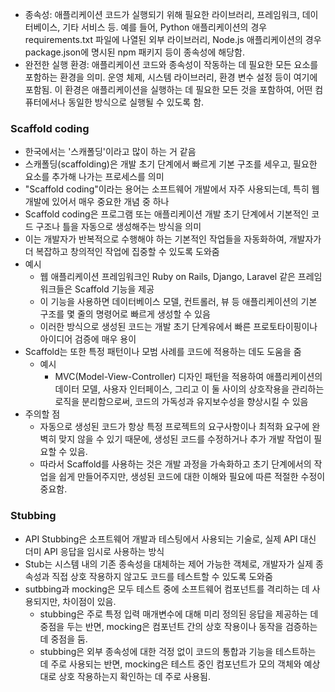 - 종속성: 애플리케이션 코드가 실행되기 위해 필요한 라이브러리, 프레임워크, 데이터베이스, 기타 서비스 등. 예를 들어, Python 애플리케이션의 경우 requirements.txt 파일에 나열된 외부 라이브러리, Node.js 애플리케이션의 경우 package.json에 명시된 npm 패키지 등이 종속성에 해당함.
- 완전한 실행 환경: 애플리케이션 코드와 종속성이 작동하는 데 필요한 모든 요소를 포함하는 환경을 의미. 운영 체제, 시스템 라이브러리, 환경 변수 설정 등이 여기에 포함됨. 이 환경은 애플리케이션을 실행하는 데 필요한 모든 것을 포함하여, 어떤 컴퓨터에서나 동일한 방식으로 실행될 수 있도록 함.

### Scaffold coding
- 한국에서는 '스캐폴딩'이라고 많이 하는 거 같음
- 스캐폴딩(scaffolding)은 개발 초기 단계에서 빠르게 기본 구조를 세우고, 필요한 요소를 추가해 나가는 프로세스를 의미
- "Scaffold coding"이라는 용어는 소프트웨어 개발에서 자주 사용되는데, 특히 웹 개발에 있어서 매우 중요한 개념 중 하나
- Scaffold coding은 프로그램 또는 애플리케이션 개발 초기 단계에서 기본적인 코드 구조나 틀을 자동으로 생성해주는 방식을 의미
- 이는 개발자가 반복적으로 수행해야 하는 기본적인 작업들을 자동화하여, 개발자가 더 복잡하고 창의적인 작업에 집중할 수 있도록 도와줌
- 예시
    - 웹 애플리케이션 프레임워크인 Ruby on Rails, Django, Laravel 같은 프레임워크들은 Scaffold 기능을 제공
    - 이 기능을 사용하면 데이터베이스 모델, 컨트롤러, 뷰 등 애플리케이션의 기본 구조를 몇 줄의 명령어로 빠르게 생성할 수 있음
    - 이러한 방식으로 생성된 코드는 개발 초기 단계유에서 빠른 프로토타이핑이나 아이디어 검증에 매우 용이
- Scaffold는 또한 특정 패턴이나 모범 사례를 코드에 적용하는 데도 도움을 줌
    - 예시
        - MVC(Model-View-Controller) 디자인 패턴을 적용하여 애플리케이션의 데이터 모델, 사용자 인터페이스, 그리고 이 둘 사이의 상호작용을 관리하는 로직을 분리함으로써, 코드의 가독성과 유지보수성을 향상시킬 수 있음
- 주의할 점
    - 자동으로 생성된 코드가 항상 특정 프로젝트의 요구사항이나 최적화 요구에 완벽히 맞지 않을 수 있기 때문에, 생성된 코드를 수정하거나 추가 개발 작업이 필요할 수 있음.
    - 따라서 Scaffold를 사용하는 것은 개발 과정을 가속화하고 초기 단계에서의 작업을 쉽게 만들어주지만, 생성된 코드에 대한 이해와 필요에 따른 적절한 수정이 중요함.

### Stubbing
- API Stubbing은 소프트웨어 개발과 테스팅에서 사용되는 기술로, 실제 API 대신 더미 API 응답을 임시로 사용하는 방식
- Stub는 시스템 내의 기존 종속성을 대체하는 제어 가능한 객체로, 개발자가 실제 종속성과 직접 상호 작용하지 않고도 코드를 테스트할 수 있도록 도와줌
- sutbbing과 mocking은 모두 테스트 중에 소프트웨어 컴포넌트를 격리하는 데 사용되지만, 차이점이 있음.
    - stubbing은 주로 특정 입력 매개변수에 대해 미리 정의된 응답을 제공하는 데 중점을 두는 반면, mocking은 컴포넌트 간의 상호 작용이나 동작을 검증하는 데 중점을 둠.
    - stubbing은 외부 종속성에 대한 걱정 없이 코드의 통합과 기능을 테스트하는 데 주로 사용되는 반면, mocking은 테스트 중인 컴포넌트가 모의 객체와 예상대로 상호 작용하는지 확인하는 데 주로 사용됨.
